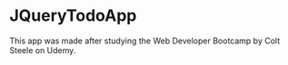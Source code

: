 # JQueryTodoApp <br>
This app was made after studying the Web Developer Bootcamp by Colt Steele on Udemy.
